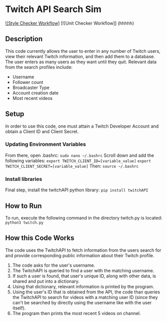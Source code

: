 # Twitch API Search Sim
[![Style Checker Workflow]](https://github.com/AnthonyC247/API_Twitch/actions/workflows/style.yaml)
[![Unit Checker Workflow]] (hhhhh)
## Description

This code currently allows the user to enter in any number
of Twitch users, view their relevant Twitch information, and then
add them to a database. The user enters as many users as they want
until they quit.
Relevant data from the search profiles include:
* Username
* Follower count
* Broadcaster Type
* Account creation date
* Most recent videos
## Setup
In order to use this code, one must attain a Twitch Developer Account
and obtain a Client ID and Client Secret.
### Updating Environment Variables
From there, open .bashrc:
`
sudo nano ~/.bashrc
`
Scroll down and add the following variables:
`
export TWITCH_CLIENT_ID=[variable_value]
`
`
export TWITCH_CLIENT_SECRET=[variable_value]
`
Then:
`
source ~/.bashrc
`
### Install libraries
Final step, install the twitchAPI python library:
`
pip install twitchAPI
`
## How to Run
To run, execute the following command in the directory twitch.py is located:
`
python3 twitch.py
`
## How this Code Works
The code uses the TwitchAPI to fetch information from the users search for and provide
corresponding public information about their Twitch profile. 
1. The code asks for the user's username.
2. The TwitchAPI is queried to find a user with the matching username. 
3. If such a user is found, that user's unique ID, along with other data, is shared and put into a dictionary. 
4. Using that dictionary, relevant information is printed by the program. 
5. Using the user's ID that is obtained from the API, the code than queries the TwitchAPI to search for videos with a matching user ID (since they can't be searched
by directly using the username like with the user itself). 
6. The program then prints the most recent 5 videos on channel.
